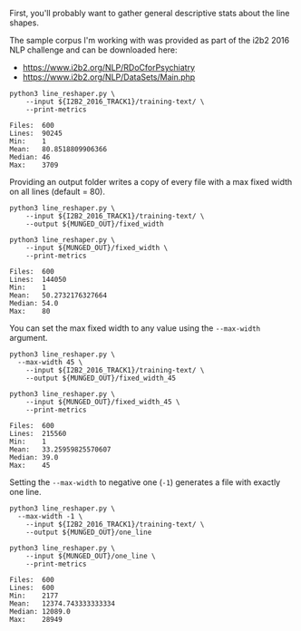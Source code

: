 


First, you'll probably want to gather general descriptive stats about the line shapes.

The sample corpus I'm working with was provided as part of the i2b2 2016 NLP challenge and can be downloaded here:
- https://www.i2b2.org/NLP/RDoCforPsychiatry
- https://www.i2b2.org/NLP/DataSets/Main.php

```shell
python3 line_reshaper.py \
	--input ${I2B2_2016_TRACK1}/training-text/ \
	--print-metrics

Files:	600
Lines:	90245
Min:	1
Mean:	80.8518809906366
Median:	46
Max:	3709
```

Providing an output folder writes a copy of every file with a max fixed width on all lines (default = 80).

```shell
python3 line_reshaper.py \
	--input ${I2B2_2016_TRACK1}/training-text/ \
	--output ${MUNGED_OUT}/fixed_width

python3 line_reshaper.py \
	--input ${MUNGED_OUT}/fixed_width \
	--print-metrics

Files:	600
Lines:	144050
Min:	1
Mean:	50.2732176327664
Median:	54.0
Max:	80
```

You can set the max fixed width to any value using the `--max-width` argument.

```shell
python3 line_reshaper.py \
  --max-width 45 \
	--input ${I2B2_2016_TRACK1}/training-text/ \
	--output ${MUNGED_OUT}/fixed_width_45

python3 line_reshaper.py \
	--input ${MUNGED_OUT}/fixed_width_45 \
	--print-metrics

Files:	600
Lines:	215560
Min:	1
Mean:	33.25959825570607
Median:	39.0
Max:	45
```

Setting the `--max-width` to negative one (`-1`) generates a file with exactly one line.

```shell
python3 line_reshaper.py \
  --max-width -1 \
	--input ${I2B2_2016_TRACK1}/training-text/ \
	--output ${MUNGED_OUT}/one_line

python3 line_reshaper.py \
	--input ${MUNGED_OUT}/one_line \
	--print-metrics

Files:	600
Lines:	600
Min:	2177
Mean:	12374.743333333334
Median:	12089.0
Max:	28949
```
